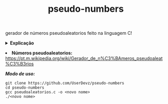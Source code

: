 <h1 text align='center'>pseudo-numbers</h1></br>

<p>gerador de números pseudoaleatorios feito na linguagem C!</b>

<details>
  <summary> <b>Explicação</b></summary></br>
  <li>A função rand() utiliza um algoritmo determinístico</br>
  <li>Cada valor é calculado como função matemática do anterior</br>
   > a implementação usa variável de estado global;
   > o seu valor é alterada cada vez que geramos num novo número</br>
  <li>A sequência gerada repete-se eventualmente após um período muito longo
</details>

<strong><li>Números pseudoaleatorios:</strong> https://pt.m.wikipedia.org/wiki/Gerador_de_n%C3%BAmeros_pseudoaleat%C3%B3rios

<i><strong>Modo de uso:</strong></i></br>

    git clone https://github.com/UserDevz/pseudo-numbers
    cd pseudo-numbers
    gcc pseudoaleatorios.c -o <novo nome>
    ./<novo nome>
